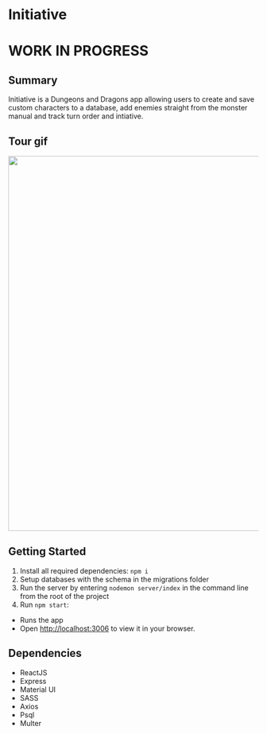 # Initiative

# WORK IN PROGRESS

## Summary
Initiative is a Dungeons and Dragons app allowing users to create and save custom characters to a database, add enemies straight from the monster manual and track turn order and intiative.

## Tour gif
<img src='https://github.com/Smoopfrog/Initiative/blob/master/src/images/Initiative.gif' width=755 >

## Getting Started
1. Install all required dependencies: `npm i`
2. Setup databases with the schema in the migrations folder
3. Run the server by entering `nodemon server/index` in the command line from the root of the project
4. Run `npm start`:
- Runs the app
- Open [http://localhost:3006](http://localhost:3006) to view it in your browser.


## Dependencies
- ReactJS 
- Express 
- Material UI
- SASS
- Axios 
- Psql
- Multer